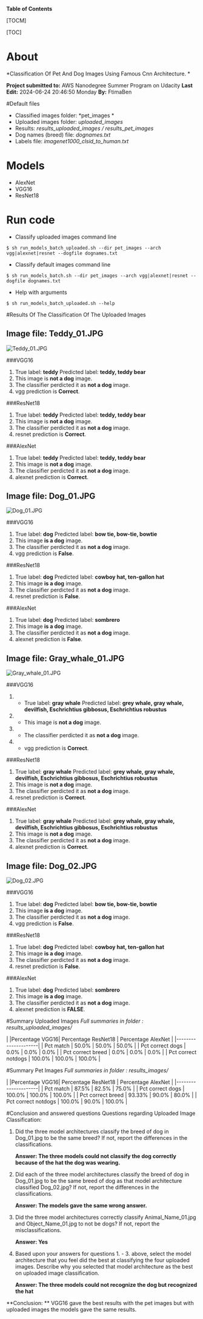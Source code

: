 
**Table of Contents**

[TOCM]

[TOC]

# About
*Classification Of Pet And Dog Images Using Famous Cnn Architecture. 
*

**Project submitted to:** AWS Nanodegree Summer Program on Udacity
**Last Edit:** 2024-06-24 20:46:50 Monday 
**By:** FtimaBen

#Default files
- Classified images folder: *pet_images *
- Uploaded images folder: *uploaded_images*
- Results: *results_uploaded_images / results_pet_images*
- Dog names (breed) file:  *dognames.txt*
- Labels file: *imagenet1000_clsid_to_human.txt*

# Models

- AlexNet
- VGG16
- ResNet18

# Run code
-  Classify uploaded images command line

`$ sh run_models_batch_uploaded.sh --dir pet_images --arch vgg|alexnet|resnet --dogfile dognames.txt`

-  Classify default images command line

`$ sh run_models_batch.sh --dir pet_images --arch vgg|alexnet|resnet --dogfile dognames.txt`

- Help with arguments 

`$ sh run_models_batch_uploaded.sh --help`

#Results Of The Classification Of The Uploaded Images
## Image file: Teddy_01.JPG

![Teddy_01.JPG](https://github.com/FtimaBen/Pet_Dogs_Classifier/blob/Submit-classifier-not-reviewed/uploaded_images/Teddy_01.JPG)

###VGG16
1. 	True label: **teddy**	 Predicted label: **teddy, teddy bear**
2. 	This image is **not a dog** image.
3. 	The classifier perdicted it as **not a dog** image.
4. 	vgg prediction is **Correct**.

###ResNet18
1. 	True label: **teddy**	 Predicted label: **teddy, teddy bear**
2. 	This image is **not a dog** image.
3. 	The classifier perdicted it as **not a dog** image.
4. 	resnet prediction is **Correct**.

###AlexNet
1. 	True label: **teddy**	 Predicted label: **teddy, teddy bear**
2. 	This image is **not a dog** image.
3. 	The classifier perdicted it as **not a dog** image.
4. 	alexnet prediction is **Correct**.

## Image file: Dog_01.JPG

![Dog_01.JPG](https://github.com/FtimaBen/Pet_Dogs_Classifier/blob/Submit-classifier-not-reviewed/uploaded_images/Dog_01.JPG)

###VGG16
1. 	True label: **dog**	 Predicted label: **bow tie, bow-tie, bowtie**
2. 	This image **is a dog** image.
3. 	The classifier perdicted it as **not a dog** image.
4. 	vgg prediction is **False**.

###ResNet18
1. True label: **dog**	 Predicted label: **cowboy hat, ten-gallon hat**
2. This image **is a dog** image.
3. The classifier perdicted it as **not a dog** image.
4. resnet prediction is **False**.

###AlexNet
1. True label: **dog**	 Predicted label: **sombrero**
2. 	This image **is a dog** image.
3. 	The classifier perdicted it as **not a dog** image.
4. 	alexnet prediction is **False**.

## Image file: Gray_whale_01.JPG

![Gray_whale_01.JPG](https://github.com/FtimaBen/Pet_Dogs_Classifier/blob/Submit-classifier-not-reviewed/uploaded_images/Gray_whale_01.JPG)

###VGG16
1. - True label: **gray whale**	 Predicted label: **grey whale, gray whale, devilfish, Eschrichtius gibbosus, Eschrichtius robustus**
2. - This image is **not a dog** image.
3. - The classifier perdicted it as **not a dog** image.
4. - vgg prediction is **Correct**.

###ResNet18
1. 	True label: **gray whale**	 Predicted label: **grey whale, gray whale, devilfish, Eschrichtius gibbosus, Eschrichtius robustus**
2. 	This image is **not a dog** image.
3. 	The classifier perdicted it as **not a dog** image.
4. 	resnet prediction is **Correct**.

###AlexNet
1. True label: **gray whale**	 Predicted label: **grey whale, gray whale, devilfish, Eschrichtius gibbosus, Eschrichtius robustus**
2. This image is **not a dog** image.
3. The classifier perdicted it as **not a dog** image.
4. alexnet prediction is **Correct**.

## Image file: Dog_02.JPG

![Dog_02.JPG](https://github.com/FtimaBen/Pet_Dogs_Classifier/blob/Submit-classifier-not-reviewed/uploaded_images/Dog_02.JPG)

###VGG16
1. 	True label: **dog**	 Predicted label: **bow tie, bow-tie, bowtie**
2. 	This image **is a dog** image.
3. 	The classifier perdicted it as **not a dog** image.
4. 	vgg prediction is **False**.

###ResNet18
1. 	True label: **dog**	 Predicted label: **cowboy hat, ten-gallon hat**
2. 	This image **is a dog** image.
3. 	The classifier perdicted it as **not a dog** image.
4. 	resnet prediction is **False**.

###AlexNet
1. 	True label: **dog**	 Predicted label: **sombrero**
2. 	This image **is a dog** image.
3. 	The classifier perdicted it as **not a dog** image.
4. 	alexnet prediction is **FALSE**.

#Summary Uploaded Images
*Full summaries in folder : results_uploaded_images/*

| |Percentage VGG16| Percentage ResNet18 | Percentage AlexNet |
|---------------------|
| Pct match | 50.0% | 50.0% | 50.0% |
| Pct correct dogs | 0.0% | 0.0% | 0.0% |
| Pct correct breed | 0.0% | 0.0% | 0.0% |
| Pct correct notdogs | 100.0% | 100.0% | 100.0% |

#Summary Pet Images
*Full summaries in folder : results_images/*

| |Percentage VGG16| Percentage ResNet18 | Percentage AlexNet |
|---------------------|
| Pct match | 87.5% | 82.5% | 75.0% |
| Pct correct dogs | 100.0% | 100.0% | 100.0% |
| Pct correct breed | 93.33% | 90.0% | 80.0% |
| Pct correct notdogs | 100.0% | 90.0% | 100.0% |

#Conclusion and answered questions
Questions regarding Uploaded Image Classification:

1. Did the three model architectures classify the breed of dog in Dog_01.jpg to be the same breed? If not, report the differences in the classifications.

	**Answer: The three models could not classify the dog correctly because of the hat the dog was wearing.**

2. Did each of the three model architectures classify the breed of dog in Dog_01.jpg to be the same breed of dog as that model architecture classified Dog_02.jpg? If not, report the differences in the classifications.

	**Answer: The models gave the same wrong answer.**

3. Did the three model architectures correctly classify Animal_Name_01.jpg and Object_Name_01.jpg to not be dogs? If not, report the misclassifications.

	**Answer: Yes**

4. Based upon your answers for questions 1. - 3. above, select the model architecture that you feel did the best at classifying the four uploaded images. Describe why you selected that model architecture as the best on uploaded image classification.

	**Answer: The three models could not recognize the dog but recognized the hat**

**Conclusion: ** VGG16 gave the best results with the pet images but with uploaded images the models gave the same results.
